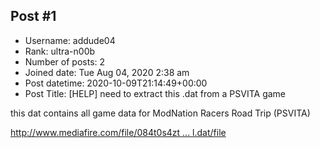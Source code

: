 ## Post #1
- Username: addude04
- Rank: ultra-n00b
- Number of posts: 2
- Joined date: Tue Aug 04, 2020 2:38 am
- Post datetime: 2020-10-09T21:14:49+00:00
- Post Title: [HELP] need to extract this .dat from a PSVITA game

this dat contains all game data for ModNation Racers Road Trip (PSVITA)

[http://www.mediafire.com/file/084t0s4zt ... l.dat/file](http://www.mediafire.com/file/084t0s4ztwi7y95/wad_game_all.dat/file)
